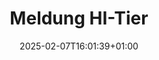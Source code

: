 ---
title: Meldung HI-Tier
linkTitle: Meldung HI-Tier
date: 2025-02-07T16:01:39+01:00
draft: false
weight: 50
---